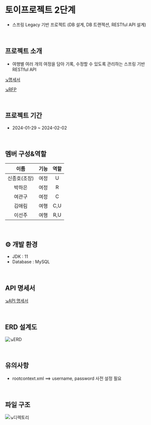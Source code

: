 # 토이프로젝트 2단계 
- 스프링 Legacy 기반 프로젝트 (DB 설계, DB 트랜젝션, RESTful API 설계)

<br>

## 프로젝트 소개
- 여행별 여러 개의 여정을 담아 기록, 수정할 수 있도록 관리하는 스프링 기반 RESTful API <br>

[↘︎명세서](https://www.notion.so/2-9661b25933204481ace02cdb37d70de8#450e3beb32874855ae65ad2c1104c8ab)
<br>

[↘︎RFP](https://docs.google.com/document/d/1RSqH9ILlEo4juLZLKocfVOdKH9eoTT5U/edit)

<br>

## 프로젝트 기간
- 2024-01-29 ~ 2024-02-02

<br>

## 멤버 구성&역할
이름|기능|역할
:---:|:---:|:---:
신종호(조장)|여정|U
박하은|여정|R
여관구|여정|C
김애림|여행|C,U
이선주|여행|R,U

<br>

## ⚙️ 개발 환경
- JDK : 11
- Database : MySQL

<br>

## API 명세서
[↘︎API 명세서](https://documenter.getpostman.com/view/32623056/2s9YyvAf7C)

<br>

## ERD 설계도
![↘︎ERD](https://velog.velcdn.com/images/yeokg1130/post/f0a80da5-d859-4739-b60f-a5ef91f99737/image.png)

<br>

## 유의사항
- rootcontext.xml ==> username, password 사전 설정 필요

<br>

## 파일 구조
![↘︎디렉토리](<img width="865" alt="image" src="https://github.com/imeline/FastCampusKDT-ToyProject2/assets/128706341/8d4aa74c-0487-47f1-a09a-1e7fe49185c5">
)

